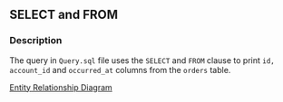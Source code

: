## SELECT and FROM

### Description

The query in ```Query.sql``` file uses the ```SELECT``` and ```FROM``` clause to print ```id, account_id``` and ```occurred_at``` columns from the ```orders``` table.

[Entity Relationship Diagram](https://user-images.githubusercontent.com/122201501/216366555-d9a100f4-a9bf-4bba-b92d-9ce6c1c4a030.png)
